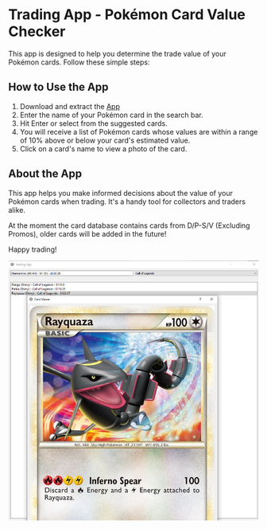 <!-- Trading App - Pokémon Card Value Checker -->

# Trading App - Pokémon Card Value Checker

This app is designed to help you determine the trade value of your Pokémon cards. Follow these simple steps:

## How to Use the App
1. Download and extract the [App]([https://drive.google.com/file/d/1qogvXPvQMyzV6E_M7PX89Q1yq2It-SDZ/view?usp=drive_link](https://drive.google.com/file/d/1R6AVEEgVyCDInMn9bTUfjgEDjZKK0Y6h/view?usp=drive_link))
2. Enter the name of your Pokémon card in the search bar.
3. Hit Enter or select from the suggested cards.
4. You will receive a list of Pokémon cards whose values are within a range of 10% above or below your card's estimated value.
5. Click on a card's name to view a photo of the card.

## About the App

This app helps you make informed decisions about the value of your Pokémon cards when trading. It's a handy tool for collectors and traders alike. 

At the moment the card database contains cards from D/P-S/V (Excluding Promos), older cards will be added in the future!

Happy trading!

![Screenshot](App.png)
